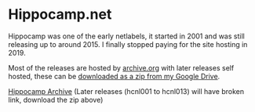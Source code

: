 # Hippocamp.net

Hippocamp was one of the early netlabels, it started in 2001 and was still releasing up to around 2015. I finally stopped paying for the site hosting in 2019.

Most of the releases are hosted by [archive.org](https://archive.org/details/hippocamp&tab=collection) with later releases self hosted, these can be [downloaded as a zip from my Google Drive](https://drive.google.com).

[Hippocamp Archive](./hippocamp/catalogue.md) (Later releases (hcnl001 to hcnl013) will have broken link, download the zip above)
